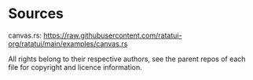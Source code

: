 # Sources

canvas.rs: https://raw.githubusercontent.com/ratatui-org/ratatui/main/examples/canvas.rs

All rights belong to their respective authors, see the parent repos of each file for copyright and licence information.
